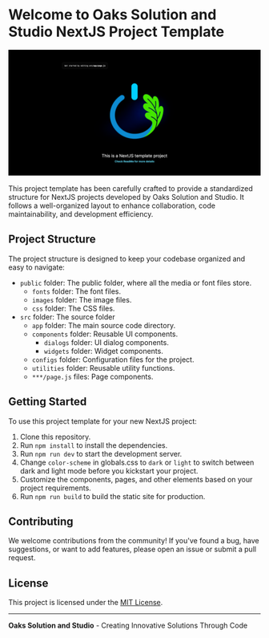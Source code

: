 # Welcome to Oaks Solution and Studio NextJS Project Template

![Cover Photo](screenshots/cover_photo.png)

This project template has been carefully crafted to provide a standardized structure for NextJS projects developed by Oaks Solution and Studio. It follows a well-organized layout to enhance collaboration, code maintainability, and development efficiency.

## Project Structure

The project structure is designed to keep your codebase organized and easy to navigate:

- `public` folder: The public folder, where all the media or font files store.
  - `fonts` folder: The font files.
  - `images` folder: The image files.
  - `css` folder: The CSS files.
- `src` folder: The source folder
  - `app` folder: The main source code directory.
  - `components` folder: Reusable UI components.
    - `dialogs` folder: UI dialog components.
    - `widgets` folder: Widget components.
  - `configs` folder: Configuration files for the project.
  - `utilities` folder: Reusable utility functions.
  - `***/page.js` files: Page components.

## Getting Started

To use this project template for your new NextJS project:

1. Clone this repository.
2. Run `npm install` to install the dependencies.
3. Run `npm run dev` to start the development server.
4. Change `color-scheme` in globals.css to `dark` or `light` to switch between dark and light mode before you kickstart your project.
5. Customize the components, pages, and other elements based on your project requirements.
6. Run `npm run build` to build the static site for production.

## Contributing

We welcome contributions from the community! If you've found a bug, have suggestions, or want to add features, please open an issue or submit a pull request.

## License

This project is licensed under the [MIT License](LICENSE).

---

**Oaks Solution and Studio** - Creating Innovative Solutions Through Code
